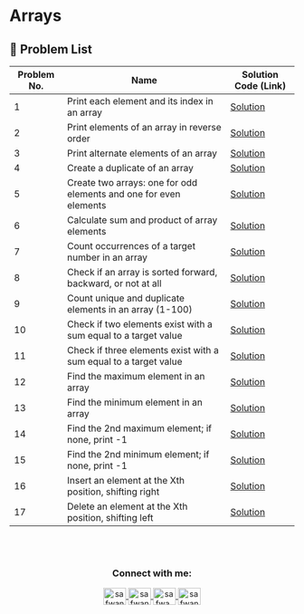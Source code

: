 # Arrays

## 🔹 Problem List

| Problem No. | Name | Solution Code (Link) |
|------------|------|----------------------|
| 1 | Print each element and its index in an array | [Solution](solutions/print_index.md) |
| 2 | Print elements of an array in reverse order | [Solution](solutions/reverse_array.md) |
| 3 | Print alternate elements of an array | [Solution](solutions/alternate_elements.md) |
| 4 | Create a duplicate of an array | [Solution](solutions/duplicate_array.md) |
| 5 | Create two arrays: one for odd elements and one for even elements | [Solution](solutions/odd_even_arrays.md) |
| 6 | Calculate sum and product of array elements | [Solution](solutions/sum_product.md) |
| 7 | Count occurrences of a target number in an array | [Solution](solutions/count_occurrences.md) |
| 8 | Check if an array is sorted forward, backward, or not at all | [Solution](solutions/check_sorted.md) |
| 9 | Count unique and duplicate elements in an array (1-100) | [Solution](solutions/count_unique_duplicates.md) |
| 10 | Check if two elements exist with a sum equal to a target value | [Solution](solutions/two_sum.md) |
| 11 | Check if three elements exist with a sum equal to a target value | [Solution](solutions/three_sum.md) |
| 12 | Find the maximum element in an array | [Solution](solutions/max_element.md) |
| 13 | Find the minimum element in an array | [Solution](solutions/min_element.md) |
| 14 | Find the 2nd maximum element; if none, print -1 | [Solution](solutions/second_max.md) |
| 15 | Find the 2nd minimum element; if none, print -1 | [Solution](solutions/second_min.md) |
| 16 | Insert an element at the Xth position, shifting right | [Solution](solutions/insert_element.md) |
| 17 | Delete an element at the Xth position, shifting left | [Solution](solutions/delete_element.md) |


<br><br>

<h3 align="center">Connect with me:</h3>
<p align="center">
       <a href="mailto:safwannasir49@gmail.com" target="blank">
        <img align="center" src="https://www.svgrepo.com/show/484206/mail.svg" alt="safwannasir49@gmail.com" height="30" width="40" />
    </a>
    <a href="https://twitter.com/SafwanNasir49" target="blank">
        <img align="center" src="https://raw.githubusercontent.com/rahuldkjain/github-profile-readme-generator/master/src/images/icons/Social/twitter.svg" alt="safwannasir" height="30" width="40" />
    </a>
    <a href="https://linkedin.com/in/safwan-nasir-955745219" target="blank">
        <img align="center" src="https://raw.githubusercontent.com/rahuldkjain/github-profile-readme-generator/master/src/images/icons/Social/linked-in-alt.svg" alt="safwa_nasir" height="30" width="40" />
    </a>
    <a href="https://github.com/safwannasir49" target="blank">
        <img align="center" src="https://raw.githubusercontent.com/rahuldkjain/github-profile-readme-generator/master/src/images/icons/Social/github.svg" alt="safwannasir49" height="30" width="40" />
    </a>
</p>
